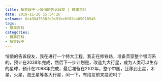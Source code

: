 ```yaml
---
title: 搞笑段子->悄悄的告诉段友 | 糗事百科
date: 2019-11-26 15:34:26
urlname: 0e49847938fe9c91be0f82ea09018946
tags: 
- 糗事百科
categories:
- 糗事百科
- 搞笑段子
---
```

悄悄的告诉段友，我在进行一个特大工程，我正在修铁路，准备贯穿整个银河系的，预计在2038年完成，然后下一步计划是，改造九大行星，成为人类可以生存的星球，预计在2088年完成，最后准备在2102年，整个中国，迁移到土星，木星，火星，海王星等各大行星，问一下，有段友前来投资吗？


